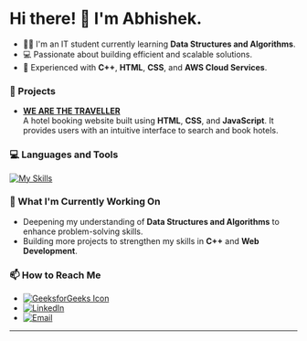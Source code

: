 # Hi there! 👋 I'm Abhishek.

- 👨‍💻 I'm an IT student currently learning **Data Structures and Algorithms**.
- 💻 Passionate about building efficient and scalable solutions.
- 🔧 Experienced with **C++**, **HTML**, **CSS**, and **AWS Cloud Services**.

### 🚀 Projects
- **[WE ARE THE TRAVELLER](https://beingcodie.github.io/Hotel-Booking-Website-Web-Development-Project/)**  
  A hotel booking website built using **HTML**, **CSS**, and **JavaScript**. It provides users with an intuitive interface to search and book hotels.

### 💻 Languages and Tools
[![My Skills](https://skillicons.dev/icons?i=aws,c,cpp,html,css,figma,git,github)](https://skillicons.dev)

### 🌱 What I'm Currently Working On
- Deepening my understanding of **Data Structures and Algorithms** to enhance problem-solving skills.
- Building more projects to strengthen my skills in **C++** and **Web Development**.

### 📫 How to Reach Me
- [![GeeksforGeeks Icon](https://raw.githubusercontent.com/BeingCodie/BeingCodie/main/assets/geeksforgeeks-icon.png)](https://www.geeksforgeeks.org/user/kabhiwp64/)
- [![LinkedIn](https://img.shields.io/badge/LinkedIn-0077B5?style=for-the-badge&logo=linkedin&logoColor=white)](https://www.linkedin.com/in/abhishek-kumar-75a0671ba?lipi=urn%3Ali%3Apage%3Ad_flagship3_profile_view_base_contact_details%3BFk2KC4%2B9R2W0rmtI4lev%2FQ%3D%3D)
- [![Email](https://img.shields.io/badge/Email-D14836?style=for-the-badge&logo=gmail&logoColor=white)](mailto:kabhi7235@gmail.com)

---
